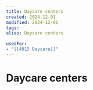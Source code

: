 ```yaml
---
title: Daycare centers
created: 2024-12-01
modified: 2024-12-01
tags: 
alias: Daycare centers

usedFor:
- "[[4915 Daycare]]"
---
```

# Daycare centers
